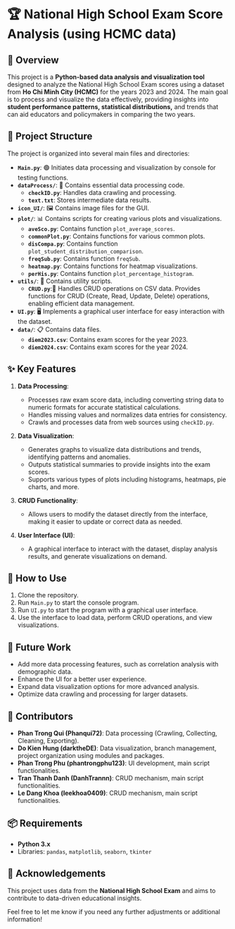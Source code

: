 # 🏆 National High School Exam Score Analysis (using HCMC data)

## 📖 Overview
This project is a **Python-based data analysis and visualization tool** designed to analyze the National High School Exam scores using a dataset from **Ho Chi Minh City (HCMC)** for the years 2023 and 2024. The main goal is to process and visualize the data effectively, providing insights into **student performance patterns, statistical distributions,** and trends that can aid educators and policymakers in comparing the two years.

## 📁 Project Structure
The project is organized into several main files and directories:

- **`Main.py`**: 🟢 Initiates data processing and visualization by console for testing functions.
- **`dataProcess/`**: 📂 Contains essential data processing code.
  - **`checkID.py`**: Handles data crawling and processing.
  - **`text.txt`**: Stores intermediate data results.
- **`icon_UI/`**: 🖼 Contains image files for the GUI.
- **`plot/`**: 📊 Contains scripts for creating various plots and visualizations.
  - **`aveSco.py`**: Contains function `plot_average_scores`.
  - **`commonPlot.py`**: Contains functions for various common plots.
  - **`disCompa.py`**: Contains function `plot_student_distribution_comparison`.
  - **`freqSub.py`**: Contains function `freqSub`.
  - **`heatmap.py`**: Contains functions for heatmap visualizations.
  - **`perHis.py`**: Contains function `plot_percentage_histogram`.
- **`utils/`**: 🔧 Contains utility scripts.
  - **`CRUD.py`**:🔄 Handles CRUD operations on CSV data. Provides functions for CRUD (Create, Read, Update, Delete) operations, enabling efficient data management.
- **`UI.py`**: 🖥 Implements a graphical user interface for easy interaction with the dataset.
- **`data/`**: 📋 Contains data files.
  - **`diem2023.csv`**: Contains exam scores for the year 2023.
  - **`diem2024.csv`**: Contains exam scores for the year 2024.

## ✨ Key Features
1. **Data Processing**: 
   - Processes raw exam score data, including converting string data to numeric formats for accurate statistical calculations.
   - Handles missing values and normalizes data entries for consistency.
   - Crawls and processes data from web sources using `checkID.py`.

2. **Data Visualization**: 
   - Generates graphs to visualize data distributions and trends, identifying patterns and anomalies.
   - Outputs statistical summaries to provide insights into the exam scores.
   - Supports various types of plots including histograms, heatmaps, pie charts, and more.

3. **CRUD Functionality**:
   - Allows users to modify the dataset directly from the interface, making it easier to update or correct data as needed.

4. **User Interface (UI)**:
   - A graphical interface to interact with the dataset, display analysis results, and generate visualizations on demand.

## 🚀 How to Use
1. Clone the repository.
2. Run `Main.py` to start the console program.
3. Run `UI.py` to start the program with a graphical user interface.
4. Use the interface to load data, perform CRUD operations, and view visualizations.

## 🔧 Future Work
- Add more data processing features, such as correlation analysis with demographic data.
- Enhance the UI for a better user experience.
- Expand data visualization options for more advanced analysis.
- Optimize data crawling and processing for larger datasets.

## 👥 Contributors
- **Phan Trong Qui (Phanqui72)**: Data processing (Crawling, Collecting, Cleaning, Exporting).
- **Do Kien Hung (darktheDE)**: Data visualization, branch management, project organization using modules and packages.
- **Phan Trong Phu (phantrongphu123)**: UI development, main script functionalities.
- **Tran Thanh Danh (DanhTrannn)**: CRUD mechanism, main script functionalities.
- **Le Dang Khoa (leekhoa0409)**: CRUD mechanism, main script functionalities.

## 📦 Requirements
- **Python 3.x**
- Libraries: `pandas`, `matplotlib`, `seaborn`, `tkinter`

## 🙏 Acknowledgements
This project uses data from the **National High School Exam** and aims to contribute to data-driven educational insights.

Feel free to let me know if you need any further adjustments or additional information!
